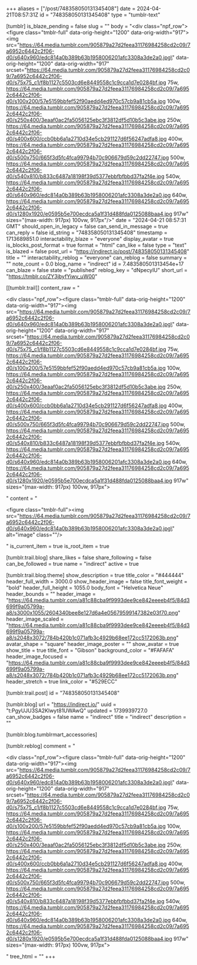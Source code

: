 +++
aliases = ["/post/748358050131345408"]
date = 2024-04-21T08:57:31Z
id = "748358050131345408"
type = "tumblr-text"

[tumblr]
is_blaze_pending = false
slug = ""
body = "<div class=\"npf_row\"><figure class=\"tmblr-full\" data-orig-height=\"1200\" data-orig-width=\"917\"><img src=\"https://64.media.tumblr.com/905879a27d2feea31176984258cd2c09/7a6952c6442c2f06-d0/s640x960/edc814a0b389b63b1958006201afc3308a3de2a0.jpg\" data-orig-height=\"1200\" data-orig-width=\"917\" srcset=\"https://64.media.tumblr.com/905879a27d2feea31176984258cd2c09/7a6952c6442c2f06-d0/s75x75_c1/f8b1127c5503cd6e8449558c1c9cca1d7e0284bf.jpg 75w, https://64.media.tumblr.com/905879a27d2feea31176984258cd2c09/7a6952c6442c2f06-d0/s100x200/57e5159bbfef52f90aedd4ed970c57cb9a81cb5a.jpg 100w, https://64.media.tumblr.com/905879a27d2feea31176984258cd2c09/7a6952c6442c2f06-d0/s250x400/3eaaf0ac2fa5056125ebc3f3812df5d10b5c3abe.jpg 250w, https://64.media.tumblr.com/905879a27d2feea31176984258cd2c09/7a6952c6442c2f06-d0/s400x600/ccb0bb6a1a2710d34e5cb291127d6f56247adfa8.jpg 400w, https://64.media.tumblr.com/905879a27d2feea31176984258cd2c09/7a6952c6442c2f06-d0/s500x750/665f3d5fc4fca99794b70c906679d59c2dd22747.jpg 500w, https://64.media.tumblr.com/905879a27d2feea31176984258cd2c09/7a6952c6442c2f06-d0/s540x810/b833c6487a18198f39d5377ebbfbfbbd37fa2f4e.jpg 540w, https://64.media.tumblr.com/905879a27d2feea31176984258cd2c09/7a6952c6442c2f06-d0/s640x960/edc814a0b389b63b1958006201afc3308a3de2a0.jpg 640w, https://64.media.tumblr.com/905879a27d2feea31176984258cd2c09/7a6952c6442c2f06-d0/s1280x1920/e0595b5e700ecdca5a1f31d488fda0125088baa4.jpg 917w\" sizes=\"(max-width: 917px) 100vw, 917px\"/></figure></div>"
date = "2024-04-21 08:57:31 GMT"
should_open_in_legacy = false
can_send_in_message = true
can_reply = false
id_string = "748358050131345408"
timestamp = 1713689851.0
interactability_blaze = "everyone"
display_avatar = true
is_blocks_post_format = true
format = "html"
can_like = false
type = "text"
is_blazed = false
post_url = "https://indirect.io/post/748358050131345408"
title = ""
interactability_reblog = "everyone"
can_reblog = false
summary = ""
note_count = 0.0
blog_name = "indirect"
id = 7.483580501313454e+17
can_blaze = false
state = "published"
reblog_key = "dNpecyIU"
short_url = "https://tmblr.co/ZY3jbyfYiwv_uW00"

[[tumblr.trail]]
content_raw = "<p><div class=\"npf_row\"><figure class=\"tmblr-full\" data-orig-height=\"1200\" data-orig-width=\"917\"><img src=\"https://64.media.tumblr.com/905879a27d2feea31176984258cd2c09/7a6952c6442c2f06-d0/s640x960/edc814a0b389b63b1958006201afc3308a3de2a0.jpg\" data-orig-height=\"1200\" data-orig-width=\"917\" srcset=\"https://64.media.tumblr.com/905879a27d2feea31176984258cd2c09/7a6952c6442c2f06-d0/s75x75_c1/f8b1127c5503cd6e8449558c1c9cca1d7e0284bf.jpg 75w, https://64.media.tumblr.com/905879a27d2feea31176984258cd2c09/7a6952c6442c2f06-d0/s100x200/57e5159bbfef52f90aedd4ed970c57cb9a81cb5a.jpg 100w, https://64.media.tumblr.com/905879a27d2feea31176984258cd2c09/7a6952c6442c2f06-d0/s250x400/3eaaf0ac2fa5056125ebc3f3812df5d10b5c3abe.jpg 250w, https://64.media.tumblr.com/905879a27d2feea31176984258cd2c09/7a6952c6442c2f06-d0/s400x600/ccb0bb6a1a2710d34e5cb291127d6f56247adfa8.jpg 400w, https://64.media.tumblr.com/905879a27d2feea31176984258cd2c09/7a6952c6442c2f06-d0/s500x750/665f3d5fc4fca99794b70c906679d59c2dd22747.jpg 500w, https://64.media.tumblr.com/905879a27d2feea31176984258cd2c09/7a6952c6442c2f06-d0/s540x810/b833c6487a18198f39d5377ebbfbfbbd37fa2f4e.jpg 540w, https://64.media.tumblr.com/905879a27d2feea31176984258cd2c09/7a6952c6442c2f06-d0/s640x960/edc814a0b389b63b1958006201afc3308a3de2a0.jpg 640w, https://64.media.tumblr.com/905879a27d2feea31176984258cd2c09/7a6952c6442c2f06-d0/s1280x1920/e0595b5e700ecdca5a1f31d488fda0125088baa4.jpg 917w\" sizes=\"(max-width: 917px) 100vw, 917px\"></figure></div></p>"
content = "<p><figure class=\"tmblr-full\"><img src=\"https://64.media.tumblr.com/905879a27d2feea31176984258cd2c09/7a6952c6442c2f06-d0/s640x960/edc814a0b389b63b1958006201afc3308a3de2a0.jpg\" alt=\"image\" class=\"\"/></figure></p>"
is_current_item = true
is_root_item = true

[tumblr.trail.blog]
share_likes = false
share_following = false
can_be_followed = true
name = "indirect"
active = true

[tumblr.trail.blog.theme]
show_description = true
title_color = "#444444"
header_full_width = 3000.0
show_header_image = false
title_font_weight = "bold"
header_full_height = 1055.0
body_font = "Helvetica Neue"
header_bounds = ""
header_image = "https://64.media.tumblr.com/a81c88cba9f9993dee9ce842eeeeb4f5/84d3699f9a05799a-a8/s3000x1055/2604340bee8e127d6a4e05679599147382e03f70.png"
header_image_scaled = "https://64.media.tumblr.com/a81c88cba9f9993dee9ce842eeeeb4f5/84d3699f9a05799a-a8/s2048x3072/784b420b1c071afb3c4929b68ee172cc5172063b.png"
avatar_shape = "square"
header_image_poster = ""
show_avatar = true
show_title = true
title_font = "Gibson"
background_color = "#FAFAFA"
header_image_focused = "https://64.media.tumblr.com/a81c88cba9f9993dee9ce842eeeeb4f5/84d3699f9a05799a-a8/s2048x3072/784b420b1c071afb3c4929b68ee172cc5172063b.png"
header_stretch = true
link_color = "#529ECC"

[tumblr.trail.post]
id = "748358050131345408"

[tumblr.blog]
url = "https://indirect.io/"
uuid = "t:PgyUJU3SA2Klwyt81UWAwQ"
updated = 1739939727.0
can_show_badges = false
name = "indirect"
title = "indirect"
description = ""

[tumblr.blog.tumblrmart_accessories]

[tumblr.reblog]
comment = "<p><div class=\"npf_row\"><figure class=\"tmblr-full\" data-orig-height=\"1200\" data-orig-width=\"917\"><img src=\"https://64.media.tumblr.com/905879a27d2feea31176984258cd2c09/7a6952c6442c2f06-d0/s640x960/edc814a0b389b63b1958006201afc3308a3de2a0.jpg\" data-orig-height=\"1200\" data-orig-width=\"917\" srcset=\"https://64.media.tumblr.com/905879a27d2feea31176984258cd2c09/7a6952c6442c2f06-d0/s75x75_c1/f8b1127c5503cd6e8449558c1c9cca1d7e0284bf.jpg 75w, https://64.media.tumblr.com/905879a27d2feea31176984258cd2c09/7a6952c6442c2f06-d0/s100x200/57e5159bbfef52f90aedd4ed970c57cb9a81cb5a.jpg 100w, https://64.media.tumblr.com/905879a27d2feea31176984258cd2c09/7a6952c6442c2f06-d0/s250x400/3eaaf0ac2fa5056125ebc3f3812df5d10b5c3abe.jpg 250w, https://64.media.tumblr.com/905879a27d2feea31176984258cd2c09/7a6952c6442c2f06-d0/s400x600/ccb0bb6a1a2710d34e5cb291127d6f56247adfa8.jpg 400w, https://64.media.tumblr.com/905879a27d2feea31176984258cd2c09/7a6952c6442c2f06-d0/s500x750/665f3d5fc4fca99794b70c906679d59c2dd22747.jpg 500w, https://64.media.tumblr.com/905879a27d2feea31176984258cd2c09/7a6952c6442c2f06-d0/s540x810/b833c6487a18198f39d5377ebbfbfbbd37fa2f4e.jpg 540w, https://64.media.tumblr.com/905879a27d2feea31176984258cd2c09/7a6952c6442c2f06-d0/s640x960/edc814a0b389b63b1958006201afc3308a3de2a0.jpg 640w, https://64.media.tumblr.com/905879a27d2feea31176984258cd2c09/7a6952c6442c2f06-d0/s1280x1920/e0595b5e700ecdca5a1f31d488fda0125088baa4.jpg 917w\" sizes=\"(max-width: 917px) 100vw, 917px\"></figure></div></p>"
tree_html = ""
+++
